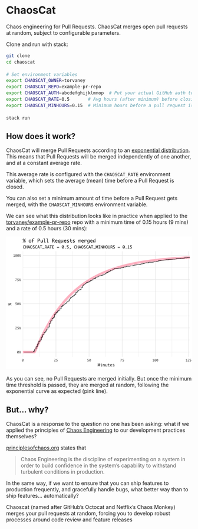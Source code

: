 
# ChaosCat

Chaos engineering for Pull Requests. ChaosCat merges open pull requests
at random, subject to configurable parameters.

Clone and run with stack:

``` bash
git clone
cd chaoscat

# Set environment variables
export CHAOSCAT_OWNER=torvaney
export CHAOSCAT_REPO=example-pr-repo
export CHAOSCAT_AUTH=abcdefghijklmnop  # Put your actual GitHub auth token here
export CHAOSCAT_RATE=0.5       # Avg hours (after minimum) before closing a pull request
export CHAOSCAT_MINHOURS=0.15  # Minimum hours before a pull request is closed

stack run
```

## How does it work?

ChaosCat will merge Pull Requests according to an [exponential
distribution](https://en.wikipedia.org/wiki/Exponential_distribution).
This means that Pull Requests will be merged independently of one
another, and at a constant average rate.

This average rate is configured with the `CHAOSCAT_RATE` environment
variable, which sets the average (mean) time before a Pull Request is
closed.

You can also set a minimum amount of time before a Pull Request gets
merged, with the `CHAOSCAT_MINHOURS` environment variable.

We can see what this distribution looks like in practice when applied to
the
[torvaney/example-pr-repo](https://github.com/torvaney/example-pr-repo)
repo with a minimum time of 0.15 hours (9 mins) and a rate of 0.5 hours
(30 mins):

![](README_files/figure-gfm/plot-pr-distribution-1.png)<!-- -->

As you can see, no Pull Requests are merged initially. But once the
minimum time threshold is passed, they are merged at random, following
the exponential curve as expected (pink line).

## But… why?

ChaosCat is a response to the question no one has been asking: what if
we applied the principles of [Chaos
Engineering](https://en.wikipedia.org/wiki/Chaos_engineering) to our
development practices themselves?

[principlesofchaos.org](http://principlesofchaos.org) states that

> Chaos Engineering is the discipline of experimenting on a system in
> order to build confidence in the system’s capability to withstand
> turbulent conditions in production.

In the same way, if we want to ensure that you can ship features to
production frequently, and gracefully handle bugs, what better way than
to ship features… automatically?

Chaoscat (named after GitHub’s Octocat and Netflix’s Chaos Monkey)
merges your pull requests at random, forcing you to develop robust
processes around code review and feature releases
